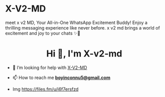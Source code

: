 
# X-V2-MD 
meet x v2 MD, Your All-in-One WhatsApp Excitement Buddy! Enjoy a thrilling messaging experience like never before. x v2 md brings a world of excitement and joy to your chats ✨🤖

<h1 align="center">Hi 👋, I'm X-v2-md</h1>

- 🤝 I’m looking for help with [X-V2-MD](https://github.com/Darkside-Md/X-V2-MD)

- 📫 How to reach me **boyinconnu5@gmail.com**
- Img 
https://files.fm/u/j6f7ersfzd
